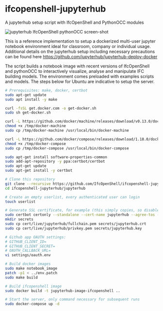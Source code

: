# ifcopenshell-jupyterhub
A jupyterhub setup script with IfcOpenShell and PythonOCC modules

![jupyterhub IfcOpenShell pythonOCC screen-shot](https://raw.githubusercontent.com/IfcOpenShell/ifcopenshell-jupyterhub/master/static/screenshot.png)

This is a reference implementation to setup a dockerized multi-user jupyter notebook environment ideal for classroom, company or individual usage. Additional details on the jupyterhub setup including necessary precautions can be found here https://github.com/jupyterhub/jupyterhub-deploy-docker

The script builds a notebook image with recent versions of IfcOpenShell and pythonOCC to interactively visualize, analyse and manipulate IFC building models. The environment comes preloaded with examples scripts and models. The steps below for Ubuntu are indicative to setup the server.

~~~bash
# Prerequisites: make, docker, certbot
sudo apt-get update
sudo apt install -y make

curl -fsSL get.docker.com -o get-docker.sh
sudo sh get-docker.sh

curl -L https://github.com/docker/machine/releases/download/v0.13.0/docker-machine-`uname -s`-`uname -m` -o /tmp/docker-machine
chmod +x /tmp/docker-machine
sudo cp /tmp/docker-machine /usr/local/bin/docker-machine

curl -L https://github.com/docker/compose/releases/download/1.18.0/docker-compose-`uname -s`-`uname -m` -o /tmp/docker-compose
chmod +x /tmp/docker-compose
sudo cp /tmp/docker-compose /usr/local/bin/docker-compose

sudo apt-get install software-properties-common
sudo add-apt-repository -y ppa:certbot/certbot
sudo apt-get update
sudo apt-get install -y certbot

# Clone this repository
git clone --recursive https://github.com/IfcOpenShell/ifcopenshell-jupyterhub
cd ifcopenshell-jupyterhub/jupyterhub

# Create an empty userlist, every authenticated user can login
touch userlist

# Generate SSL certificate, for example (this simply copies, so disabled the certbot auto-update)
sudo certbot certonly --standalone --cert-name jupyterhub --agree-tos --no-eff-email --work-dir cert --logs-dir cert --config-dir cert
mkdir secrets
sudo cp cert/live/jupyterhub/fullchain.pem secrets/jupyterhub.crt
sudo cp cert/live/jupyterhub/privkey.pem secrets/jupyterhub.key

# Github app OAUTH settings:
# GITHUB_CLIENT_ID=
# GITHUB_CLIENT_SECRET=
# OAUTH_CALLBACK_URL=
vi settings/oauth.env

# Build docker images
sudo make notebook_image
patch -p1 < ../env.patch
sudo make build

# Build ifcopenshell image
sudo docker build -t jupyterhub-image-ifcopenshell ..

# Start the server, only command necessary for subsequent runs
sudo docker-compose up -d
~~~
